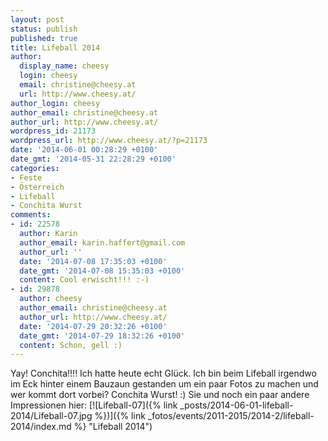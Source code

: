 ```yaml
---
layout: post
status: publish
published: true
title: Lifeball 2014
author:
  display_name: cheesy
  login: cheesy
  email: christine@cheesy.at
  url: http://www.cheesy.at/
author_login: cheesy
author_email: christine@cheesy.at
author_url: http://www.cheesy.at/
wordpress_id: 21173
wordpress_url: http://www.cheesy.at/?p=21173
date: '2014-06-01 00:28:29 +0100'
date_gmt: '2014-05-31 22:28:29 +0100'
categories:
- Feste
- Österreich
- Lifeball
- Conchita Wurst
comments:
- id: 22578
  author: Karin
  author_email: karin.haffert@gmail.com
  author_url: ''
  date: '2014-07-08 17:35:03 +0100'
  date_gmt: '2014-07-08 15:35:03 +0100'
  content: Cool erwischt!!! :-)
- id: 29878
  author: cheesy
  author_email: christine@cheesy.at
  author_url: http://www.cheesy.at/
  date: '2014-07-29 20:32:26 +0100'
  date_gmt: '2014-07-29 18:32:26 +0100'
  content: Schon, gell :)
---
```

Yay! Conchita!!!!
Ich hatte heute echt Glück. Ich bin beim Lifeball irgendwo im Eck hinter einem Bauzaun gestanden um ein paar Fotos zu machen und wer kommt dort vorbei? Conchita Wurst! :)
Sie und noch ein paar andere Impressionen hier:
[![Lifeball-07]({% link _posts/2014-06-01-lifeball-2014/Lifeball-07.jpg %})]({% link _fotos/events/2011-2015/2014-2/lifeball-2014/index.md %} "Lifeball 2014")
